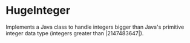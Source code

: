 # HugeInteger

Implements a Java class to handle integers bigger than Java's primitive integer data type (integers greater than |2147483647|).
